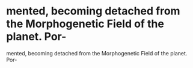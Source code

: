 # mented, becoming detached from the Morphogenetic Field of the planet. Por-

mented, becoming detached from the Morphogenetic Field of the planet. Por-